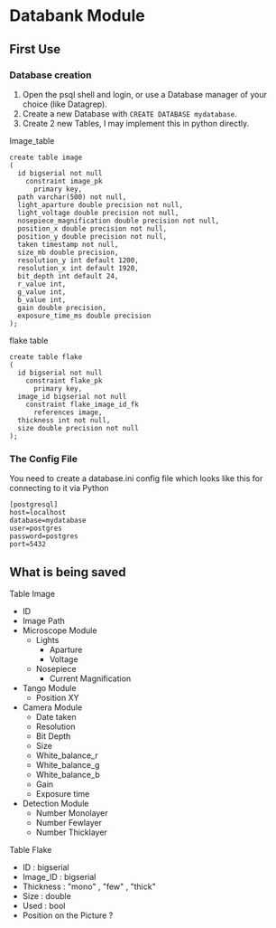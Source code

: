 # Databank Module

## First Use

### Database creation

1. Open the psql shell and login, or use a Database manager of your choice (like Datagrep).
2. Create a new Database with `CREATE DATABASE mydatabase`.
3. Create 2 new Tables, I may implement this in python directly.

Image_table

    create table image
    (
      id bigserial not null
        constraint image_pk
          primary key,
      path varchar(500) not null,
      light_aparture double precision not null,
      light_voltage double precision not null,
      nosepiece_magnification double precision not null,
      position_x double precision not null,
      position_y double precision not null,
      taken timestamp not null,
      size_mb double precision,
      resolution_y int default 1200,
      resolution_x int default 1920,
      bit_depth int default 24,
      r_value int,
      g_value int,
      b_value int,
      gain double precision,
      exposure_time_ms double precision
    );

flake table

    create table flake
    (
      id bigserial not null
        constraint flake_pk
          primary key,
      image_id bigserial not null
        constraint flake_image_id_fk
          references image,
      thickness int not null,
      size double precision not null
    );


### The Config File

You need to create a database.ini config file which looks like this for connecting to it via Python

    [postgresql]
    host=localhost
    database=mydatabase
    user=postgres
    password=postgres
    port=5432

## What is being saved
Table Image
- ID
- Image Path
- Microscope Module
  - Lights
    - Aparture
    - Voltage
  - Nosepiece
    - Current Magnification
- Tango Module
  - Position XY
- Camera Module
  - Date taken
  - Resolution
  - Bit Depth
  - Size
  - White_balance_r
  - White_balance_g
  - White_balance_b
  - Gain
  - Exposure time
- Detection Module
  - Number Monolayer
  - Number Fewlayer
  - Number Thicklayer

Table Flake
- ID : bigserial
- Image_ID : bigserial
- Thickness : "mono" , "few" , "thick"
- Size : double
- Used : bool
- Position on the Picture ?